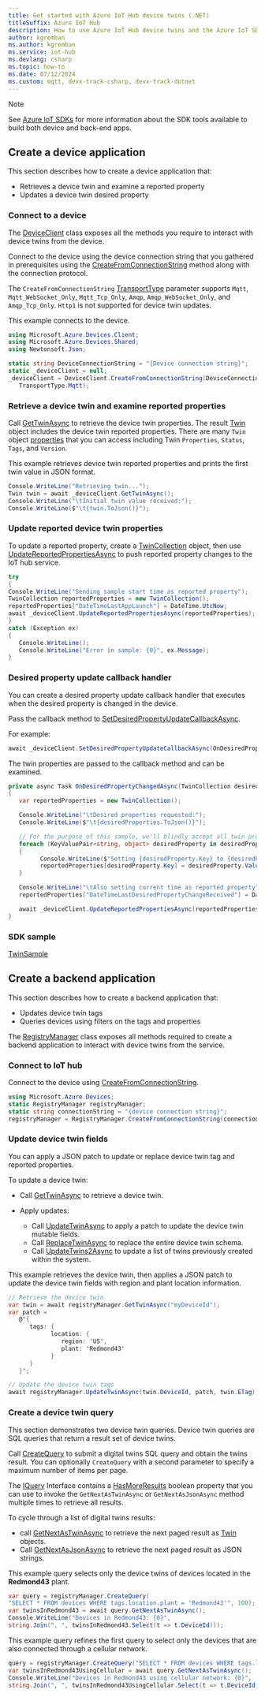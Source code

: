 ```yaml
---
title: Get started with Azure IoT Hub device twins (.NET)
titleSuffix: Azure IoT Hub
description: How to use Azure IoT Hub device twins and the Azure IoT SDKs for .NET to create and simulate devices, add tags to device twins, and execute IoT Hub queries. 
author: kgremban
ms.author: kgremban
ms.service: iot-hub
ms.devlang: csharp
ms.topic: how-to
ms.date: 07/12/2024
ms.custom: mqtt, devx-track-csharp, devx-track-dotnet
---
```


> [!NOTE]
> See [Azure IoT SDKs](../articles/iot-hub/iot-hub-devguide-sdks.md) for more information about the SDK tools available to build both device and back-end apps.

## Create a device application

This section describes how to create a device application that:

* Retrieves a device twin and examine a reported property
* Updates a device twin desired property

### Connect to a device

The [DeviceClient](/dotnet/api/microsoft.azure.devices.client.deviceclient) class exposes all the methods you require to interact with device twins from the device.

Connect to the device using the device connection string that you gathered in prerequisites using the [CreateFromConnectionString](/dotnet/api/microsoft.azure.devices.client.deviceclient.createfromconnectionstring?#microsoft-azure-devices-client-deviceclient-createfromconnectionstring(system-string)) method along with the connection protocol.

The `CreateFromConnectionString` [TransportType](/dotnet/api/microsoft.azure.devices.client.transporttype) parameter supports `Mqtt`, `Mqtt_WebSocket_Only`, `Mqtt_Tcp_Only`, `Amqp`, `Amqp_WebSocket_Only`, and `Amqp_Tcp_Only`. `Http1` is not supported for device twin updates.

This example connects to the device.

```csharp
using Microsoft.Azure.Devices.Client;
using Microsoft.Azure.Devices.Shared;
using Newtonsoft.Json;

static string DeviceConnectionString = "{Device connection string}";
static _deviceClient = null;
_deviceClient = DeviceClient.CreateFromConnectionString(DeviceConnectionString, 
   TransportType.Mqtt);
```

### Retrieve a device twin and examine reported properties

 Call [GetTwinAsync](/dotnet/api/microsoft.azure.devices.client.deviceclient.gettwinasync?#microsoft-azure-devices-client-deviceclient-gettwinasync) to retrieve the device twin properties. The result [Twin](/dotnet/api/microsoft.azure.devices.shared.twin?) object includes the device twin reported properties. There are many `Twin` object [properties](/dotnet/api/microsoft.azure.devices.shared.twin?&branch=main#properties) that you can access including Twin `Properties`, `Status`, `Tags`, and `Version`.

 This example retrieves device twin reported properties and prints the first twin value in JSON format.

```csharp
Console.WriteLine("Retrieving twin...");
Twin twin = await _deviceClient.GetTwinAsync();
Console.WriteLine("\tInitial twin value received:");
Console.WriteLine($"\t{twin.ToJson()}");
```

### Update reported device twin properties

To update a reported property, create a [TwinCollection](/dotnet/api/microsoft.azure.devices.shared.twincollection) object, then use [UpdateReportedPropertiesAsync](/dotnet/api/microsoft.azure.devices.client.deviceclient.updatereportedpropertiesasync) to push reported property changes to the IoT hub service.

```csharp
try
{
Console.WriteLine("Sending sample start time as reported property");
TwinCollection reportedProperties = new TwinCollection();
reportedProperties["DateTimeLastAppLaunch"] = DateTime.UtcNow;
await _deviceClient.UpdateReportedPropertiesAsync(reportedProperties);
}
catch (Exception ex)
{
   Console.WriteLine();
   Console.WriteLine("Error in sample: {0}", ex.Message);
}
```

### Desired property update callback handler

You can create a desired property update callback handler that executes when the desired property is changed in the device.

Pass the callback method to [SetDesiredPropertyUpdateCallbackAsync](/dotnet/api/microsoft.azure.devices.client.deviceclient.setdesiredpropertyupdatecallbackasync?#microsoft-azure-devices-client-deviceclient-setdesiredpropertyupdatecallbackasync(microsoft-azure-devices-client-desiredpropertyupdatecallback-system-object)).

For example:

```csharp
await _deviceClient.SetDesiredPropertyUpdateCallbackAsync(OnDesiredPropertyChangedAsync, null);
```

The twin properties are passed to the callback method and can be examined.

```csharp
private async Task OnDesiredPropertyChangedAsync(TwinCollection desiredProperties, object userContext)
{
   var reportedProperties = new TwinCollection();

   Console.WriteLine("\tDesired properties requested:");
   Console.WriteLine($"\t{desiredProperties.ToJson()}");

   // For the purpose of this sample, we'll blindly accept all twin property write requests.
   foreach (KeyValuePair<string, object> desiredProperty in desiredProperties)
   {
         Console.WriteLine($"Setting {desiredProperty.Key} to {desiredProperty.Value}.");
         reportedProperties[desiredProperty.Key] = desiredProperty.Value;
   }

   Console.WriteLine("\tAlso setting current time as reported property");
   reportedProperties["DateTimeLastDesiredPropertyChangeReceived"] = DateTime.UtcNow;

   await _deviceClient.UpdateReportedPropertiesAsync(reportedProperties);
}
```

### SDK sample

[TwinSample](https://github.com/Azure/azure-iot-sdk-csharp/tree/main/iothub/device/samples/getting%20started/TwinSample)

## Create a backend application

This section describes how to create a backend application that:

* Updates device twin tags
* Queries devices using filters on the tags and properties

The [RegistryManager](/dotnet/api/microsoft.azure.devices.registrymanager) class exposes all methods required to create a backend application to interact with device twins from the service.

### Connect to IoT hub

Connect to the device using [CreateFromConnectionString](/dotnet/api/microsoft.azure.devices.client.deviceclient.createfromconnectionstring?#microsoft-azure-devices-client-deviceclient-createfromconnectionstring(system-string-microsoft-azure-devices-client-transporttype)).

```csharp
using Microsoft.Azure.Devices;
static RegistryManager registryManager;
static string connectionString = "{device connection string}";
registryManager = RegistryManager.CreateFromConnectionString(connectionString);
```

### Update device twin fields

You can apply a JSON patch to update or replace device twin tag and reported properties.

To update a device twin:

* Call [GetTwinAsync](/dotnet/api/microsoft.azure.devices.registrymanager.gettwinasync?#microsoft-azure-devices-registrymanager-gettwinasync(system-string-system-string)) to retrieve a device twin.

* Apply updates:
  * Call [UpdateTwinAsync](/dotnet/api/microsoft.azure.devices.registrymanager.updatetwinasync?#microsoft-azure-devices-registrymanager-updatetwinasync(system-string-microsoft-azure-devices-shared-twin-system-string)) to apply a patch to update the device twin mutable fields.
  * Call [ReplaceTwinAsync](/dotnet/api/microsoft.azure.devices.registrymanager.replacetwinasync) to replace the entire device twin schema.
  * Call [UpdateTwins2Async](/dotnet/api/microsoft.azure.devices.registrymanager.updatetwins2async) to update a list of twins previously created within the system.

This example retrieves the device twin, then applies a JSON patch to update the device twin fields with region and plant location information.

```csharp
// Retrieve the device twin
var twin = await registryManager.GetTwinAsync("myDeviceId");
var patch =
   @"{
      tags: {
            location: {
               region: 'US',
               plant: 'Redmond43'
            }
      }
   }";

// Update the device twin tags
await registryManager.UpdateTwinAsync(twin.DeviceId, patch, twin.ETag);
```

### Create a device twin query

This section demonstrates two device twin queries. Device twin queries are SQL queries that return a result set of device twins.

Call [CreateQuery](/dotnet/api/microsoft.azure.devices.registrymanager.createquery) to submit a digital twins SQL query and obtain the twins result. You can optionally `CreateQuery` with a second parameter to specify a maximum number of items per page.

The [IQuery](https://review.learn.microsoft.com/en-us/dotnet/api/microsoft.azure.devices.iquery) Interface contains a [HasMoreResults](/dotnet/api/microsoft.azure.devices.iquery.hasmoreresults?#microsoft-azure-devices-iquery-hasmoreresults) boolean property that you can use to invoke the `GetNextAsTwinAsync` or `GetNextAsJsonAsync` method multiple times to retrieve all results.

To cycle through a list of digital twins results:

* call [GetNextAsTwinAsync](/dotnet/api/microsoft.azure.devices.iquery.getnextastwinasync?#microsoft-azure-devices-iquery-getnextastwinasync) to retrieve the next paged result as [Twin](/dotnet/api/microsoft.azure.devices.shared.twin) objects.
* Call [GetNextAsJsonAsync](/dotnet/api/microsoft.azure.devices.iquery.getnextasjsonasync?view=azure-dotnet&#microsoft-azure-devices-iquery-getnextasjsonasync) to retrieve the next paged result as JSON strings.

This example query selects only the device twins of devices located in the **Redmond43** plant.

```csharp
var query = registryManager.CreateQuery(
"SELECT * FROM devices WHERE tags.location.plant = 'Redmond43'", 100);
var twinsInRedmond43 = await query.GetNextAsTwinAsync();
Console.WriteLine("Devices in Redmond43: {0}", 
string.Join(", ", twinsInRedmond43.Select(t => t.DeviceId)));
```

This example query refines the first query to select only the devices that are also connected through a cellular network.

```csharp
query = registryManager.CreateQuery("SELECT * FROM devices WHERE tags.location.plant = 'Redmond43' AND properties.reported.connectivity.type = 'cellular'", 100);
var twinsInRedmond43UsingCellular = await query.GetNextAsTwinAsync();
Console.WriteLine("Devices in Redmond43 using cellular network: {0}", 
string.Join(", ", twinsInRedmond43UsingCellular.Select(t => t.DeviceId)));
```
